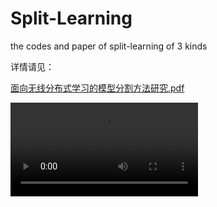 # Split-Learning
the codes and paper of split-learning of 3 kinds 

详情请见：

 [面向无线分布式学习的模型分割方法研究.pdf](report/面向无线分布式学习的模型分割方法研究.pdf) 

<video src="./material_object/video.mp4"></video>

